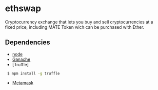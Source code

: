 # ethswap

Cryptocurrency exchange that lets you buy and sell cryptocurrencies at a fixed price, including MATE Token wich can be purchased with Ether.

## Dependencies

- [node](https://nodejs.org)
- [Ganache](https://www.trufflesuite.com/ganache)
- [Truffle]

```sh
 $ npm install -g truffle
```

- [Metamask](https://metamask.io/)
